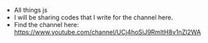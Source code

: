 - All things js
- I will be sharing codes that I write for the channel here.
- Find the channel here: https://www.youtube.com/channel/UCj4hoSiJ9RmltH8v1nZl2WA

<!---
rizanBcodes/rizanBcodes is a ✨ special ✨ repository because its `README.md` (this file) appears on your GitHub profile.
You can click the Preview link to take a look at your changes.
--->
